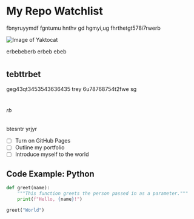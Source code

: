 # <H1>My Repo Watchlist

fbnyruyymdf fgntumu hnthv gd hgmyi,ug fhrthetgt578i7rwerb

![Image of Yaktocat](https://octodex.github.com/images/yaktocat.png)

erbebeberb
erbeb
ebeb
# <h2> tebttrbet
geg43qt3453543636435
trey
6u78768754t2fwe
sg
# <h6> rb
btesntr
yrjyr

- [ ] Turn on GitHub Pages
- [ ] Outline my portfolio
- [ ] Introduce myself to the world

## Code Example: Python

```python
def greet(name):
    """This function greets the person passed in as a parameter."""
    print(f"Hello, {name}!")

greet("World")
